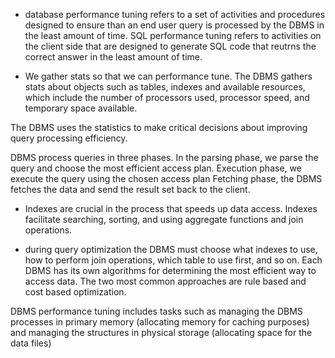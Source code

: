 
- database performance tuning refers to a set of activities and procedures designed to ensure than an end user query is processed by the DBMS in the least amount of time. SQL performance tuning refers to activities on the client side that are designed to generate SQL code that reutrns the correct answer in the least amount of time. 

- We gather stats so that we can performance tune. The DBMS gathers stats about objects such as tables, indexes and available resources, which include the number of processors used, processor speed, and temporary space available. 

The DBMS uses the statistics to make critical decisions about improving query processing efficiency.

DBMS process queries in three phases. In the parsing phase, we parse the query and choose the most efficient access plan. 
Execution phase, we execute the query using the chosen access plan
Fetching phase, the DBMS fetches the data and send the result set back to the client.

- Indexes are crucial in the process that speeds up data access. Indexes facilitate searching, sorting, and using aggregate functions and join operations.

- during query optimization the DBMS must choose what indexes to use, how to perform join operations, which table to use first, and so on. Each DBMS has its own algorithms for determining the most efficient way to access data. The two most common approaches are rule based and cost based optimization. 

DBMS performance tuning includes tasks such as managing the DBMS processes in primary memory (allocating memory for caching purposes) and managing the structures in physical storage (allocating space for the data files)


